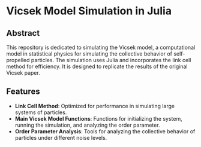 # Vicsek Model Simulation in Julia

## Abstract
This repository is dedicated to simulating the Vicsek model, a computational model in statistical physics for simulating the collective behavior of self-propelled particles. The simulation uses Julia and incorporates the link cell method for efficiency. It is designed to replicate the results of the original Vicsek paper.

## Features
- **Link Cell Method**: Optimized for performance in simulating large systems of particles.
- **Main Vicsek Model Functions**: Functions for initializing the system, running the simulation, and analyzing the order parameter.
- **Order Parameter Analysis**: Tools for analyzing the collective behavior of particles under different noise levels.
